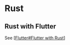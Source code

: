 # Rust

## Rust with Flutter

See [[Flutter#Flutter with Rust]]

[//begin]: # "Autogenerated link references for markdown compatibility"
[Flutter#Flutter with Rust]: Flutter.md "Flutter"
[//end]: # "Autogenerated link references"
